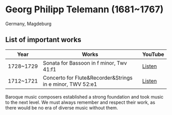 # Georg Philipp Telemann (1681~1767)

Germany, Magdeburg

## List of important works

| Year      | Works                                                    | YouTube |
| ----------| ---------------------------------------------------------| ------- |
| 1728~1729 | Sonata for Bassoon in f minor, Twv 41:f1                 | [Listen](https://youtu.be/k1ag_HJUkKQ?si=ATjBxKCfA9lEak31) |
| 1712~1721 | Concerto for Flute&Recorder&Strings in e minor, TWV 52:e1| [Listen](https://youtu.be/0YSXpzuv8GU?si=lAaX3AFsbEQMkRfC) |

Baroque music composers established a strong foundation and took music to the next level. We must always remember and respect their work, as there would be no era of diverse music without them.

